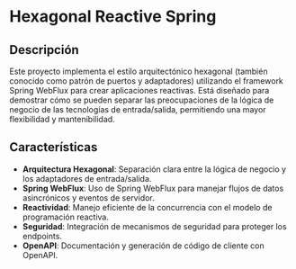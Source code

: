# Hexagonal Reactive Spring

## Descripción

Este proyecto implementa el estilo arquitectónico hexagonal (también conocido como patrón de puertos y adaptadores) utilizando el framework Spring WebFlux para crear aplicaciones reactivas. Está diseñado para demostrar cómo se pueden separar las preocupaciones de la lógica de negocio de las tecnologías de entrada/salida, permitiendo una mayor flexibilidad y mantenibilidad.

## Características

- **Arquitectura Hexagonal**: Separación clara entre la lógica de negocio y los adaptadores de entrada/salida.
- **Spring WebFlux**: Uso de Spring WebFlux para manejar flujos de datos asincrónicos y eventos de servidor.
- **Reactividad**: Manejo eficiente de la concurrencia con el modelo de programación reactiva.
- **Seguridad**: Integración de mecanismos de seguridad para proteger los endpoints.
- **OpenAPI**: Documentación y generación de código de cliente con OpenAPI.
